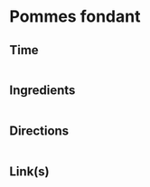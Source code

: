 # Pommes fondant

## Time 
```

```

## Ingredients
```

```


## Directions
```

```


## Link(s)
```

```
